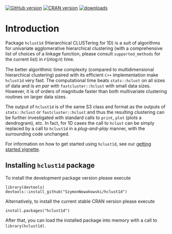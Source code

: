<!-- badges: start -->
[![GitHub version](https://img.shields.io/github/r-package/v/SzymonNowakowski/hclust1d?color=yellowgreen&label=GitHub&logo=github)](https://github.com/SzymonNowakowski/hclust1d)
[![CRAN version](https://img.shields.io/cran/v/hclust1d?logo=R)](https://cran.r-project.org/package=hclust1d)
[![downloads](https://cranlogs.r-pkg.org/badges/hclust1d)](https://cran.r-project.org/package=hclust1d)
<!-- badges: end -->


# Introduction

Package `hclust1d` (Hierarchical CLUSTering for 1D) is a suit of algorithms for univariate agglomerative hierarchical clustering (with a comprehensive list of choices of a linkage function, please consult `supported_methods` for the current list) in $\mathcal{O}(n\log n)$ time. 

The better algorithmic time complexity (compared to multidimensional hierarchical clustering) paired with its efficient `C++` implementation make `hclust1d` very fast. The computational time beats `stats::hclust` on all sizes of data and is *en par* with `fastcluster::hclust` with small data sizes. However, it is of orders of magnitude faster than both multivariate clustering routines on larger data sizes.

The output of `hclust1d` is of the same S3 class and format as the outputs of `stats::hclust` or  `fastcluster::hclust` and thus the resulting clustering can be further investigated with standard calls to `print`, `plot` (plots a dendrogram), etc. In fact, for 1D cases the call to `hclust` can be simply replaced by a call to `hclust1d` in a *plug-and-play* manner, with the surrounding code unchanged.

For information on how to get started using `hclust1d`, see our [getting started vignette](https://cran.r-project.org/package=hclust1d/vignettes/getting-started.html).

## Installing `hclust1d` package

To install the development package version please execute
```
library(devtools)
devtools::install_github("SzymonNowakowski/hclust1d")
```

Alternatively, to install the current stable CRAN version please execute

```
install.packages("hclust1d")
```

After that, you can load the installed package into memory with a call to `library(hclust1d)`.
